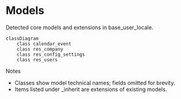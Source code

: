 # Models

Detected core models and extensions in base_user_locale.

```mermaid
classDiagram
    class calendar_event
    class res_company
    class res_config_settings
    class res_users
```

Notes
- Classes show model technical names; fields omitted for brevity.
- Items listed under _inherit are extensions of existing models.
